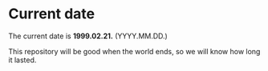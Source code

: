 # Current date

The current date is **1999.02.21.** (YYYY.MM.DD.)

This repository will be good when the world ends, so we will know how long it lasted.